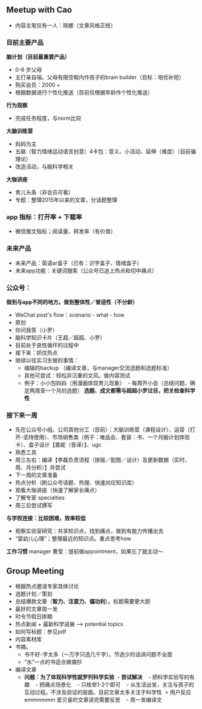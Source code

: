 ## Meetup with Cao
- 内容主笔仅有一人：晓娜（文章风格正统）

### 目前主要产品
**脑计划（目前最重要产品）**
* 0-6 岁父母
* 主打亲自端。父母有限空暇内作孩子的brain builder（目标：培优补短）
* 购买会员：2000 +
* 根据数据进行个性化推送（目前仅根据年龄作个性化推送）

**行为观察**
* 完成任务程度，与norm比较

**大脑训练营**
- 妈妈为主
- 五脑（智力情绪运动语言创意）4卡包：意义、小活动、延伸（难度）（目前骗理论）
- 改造活动，与脑科学相关

**大咖讲座**
- 育儿头条（非会员可看）
- 专题：整理2015年以来的文章，分话题整理

### app 指标：打开率 + 下载率
- 微信推文指标；阅读量、转发率（有价值）

### 未来产品
- 未来产品：英语ar盒子（已有：识字盒子、情绪盒子）
- 未来app功能：关键词搜索（公众号已追上热点和切中痛点）

### 公众号：
**做到与app不同的地方。做到整体性／普适性（不分龄）**
- WeChat post's flow：scenario - what - how
- 原创
- 你问我答（小罗）
- 脑科学知识卡片（王超／超超、小罗）
- 目前处于良性循环的过程中
- 接下来：抓住热点
- 继续以往实习生做的事情：
  - 编辑的backup （编译文章，与manager交流选题和选题标准）
  - 其他可尝试：轻松非沉重的文风。做内容测试
  - 例子：小小包妈妈（用漫画体现育儿现象）
  - 每周开小会（总结问题、确定两周至一个月的选题）
**选题、成文都需与超超小罗过目，把关检查科学性**

### 接下来一周
- 先在公众号小组。公司其他分工（目前）：大脑训练营（课程设计）、运营（打开-坚持使用）、市场销售类（例子：唯品会、套装：书、一个月脑计划体验卡）、盒子设计【嘉妮（音译）】、ugc
- 熟悉工具
- 周三左右：编译【李磊负责流程（排版／配图／设计）及更新数据（实时、周、月分析）】并尝试
- 下一周的文章准备
- 热点分析（刷公众号话题、热搜、快速对应知识库）
- 观看大咖讲座（快速了解家长痛点）
- 了解专家 specialties
- 周三后尝试撰写

**与学校连接：比较困难，效率较低**
- 观察实验室研究：共享知识点，找到痛点，做到有能力传播出去
- “婴幼儿心理”；整理最近的知识点。重点思考how

**工作习惯**
manager 曹莹：提前做appointment，如果忘了就主动～

## Group Meeting
- 根据热点邀请专家具体讨论
- 选题计划／策划
- 总结爆款文章（**智力、注意力、偏功利**）。标题需要更大胆
- 最好的文章周一发
- 时令节假日排期
- 热点新闻 + 最新科学进展 --> potential topics
- 如何写标题：参见pdf
- 内容素材库
- 书摘。
  - 书不好-字太多（～万字只选几千字）。节选少的话讲问题不全面
  - “水”一点的书适合做摘抄
- 编译文章
  - **问题：为了体现科学性就罗列科学实验**
  - **尝试解决**
    - 把科学实验写的有趣
    - 把痛点场景化
    - 只枚举1-2个即可
    - 从生活出发，关注与孩子的互动过程。不涉及验证的层面。目前文章太多关注于科学性
  > 用户反应 emmmmmm 爱贝睿的文章读完需要反思
    - 周一发编译文
